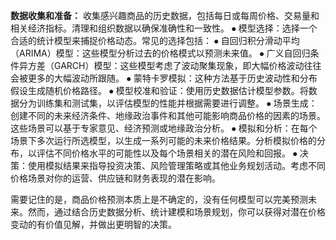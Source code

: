 **数据收集和准备：**
收集感兴趣商品的历史数据，包括每日或每周价格、交易量和相关经济指标。清理和组织数据以确保准确性和一致性。
⦁ 
模型选择：选择一个合适的统计模型来捕捉价格动态。常见的选择包括：
⦁ 
自回归积分滑动平均（ARIMA）模型：这些模型分析过去的价格模式以预测未来值。
⦁ 
广义自回归条件异方差（GARCH）模型：这些模型考虑了波动聚集现象，即大幅价格波动往往会被更多的大幅波动所跟随。
⦁ 
蒙特卡罗模拟：这种方法基于历史波动性和分布假设生成随机价格路径。
⦁ 
模型校准和验证：使用历史数据估计模型参数。将数据分为训练集和测试集，以评估模型的性能并根据需要进行调整。
⦁ 
场景生成：创建不同的未来经济条件、地缘政治事件和其他可能影响商品价格的因素的场景。这些场景可以基于专家意见、经济预测或地缘政治分析。
⦁ 
模拟和分析：在每个场景下多次运行所选模型，以生成一系列可能的未来价格结果。分析模拟价格的分布，以评估不同价格水平的可能性以及每个场景相关的潜在风险和回报。
⦁ 
决策：使用模拟结果来指导投资决策、风险管理策略或其他业务规划活动。考虑不同价格场景对你的运营、供应链和财务表现的潜在影响。

需要记住的是，商品价格预测本质上是不确定的，没有任何模型可以完美预测未来。然而，通过结合历史数据分析、统计建模和场景规划，你可以获得对潜在价格变动的有价值见解，并做出更明智的决策。
